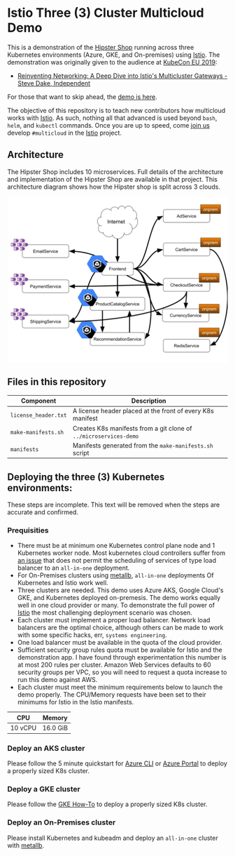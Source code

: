 # Istio Three (3) Cluster Multicloud Demo

This is a demonstration of the [Hipster Shop](https://github.com/GoogleCloudPlatform/microservices-demo) running across three Kubernetes environments
(Azure, GKE, and On-premises) using [Istio](https://istio.io).  The
demonstration was originally given to the audience at
[KubeCon EU 2019](https://sched.co/MPbL):

- [Reinventing Networking: A Deep Dive into Istio's Multicluster Gateways - Steve Dake, Independent](https://youtu.be/-t2BfT59zJA)

For those that want to skip ahead, the
[demo is here](https://youtu.be/-t2BfT59zJA?t=982).

The objective of this repository is to teach new contributors how multicloud
works with [Istio](https://istio.io).  As such, nothing all that advanced
is used beyond `bash`, `helm`, and `kubectl` commands.  Once you are up
to speed, come [join us](https://istio.io/about/community/join/)
develop `#multicloud` in the [Istio](https://github.com/istio) project.

## Architecture

The Hipster Shop includes 10 microservices.  Full details of the architecture
and implementation of the Hipster Shop are available in that project.  This
architecture diagram shows how the Hipster shop is split across 3 clouds.

<img src="./assets/Kubecon 2019 EU - Hipster Architecture Diagram.svg">


## Files in this repository

| Component | Description |
| --- | --- |
| `license_header.txt` | A license header placed at the front of every K8s manifest |
| `make-manifests.sh` | Creates K8s manifests from a git clone of `../microservices-demo` |
| `manifests` | Manifests generated from the `make-manifests.sh` script |

## Deploying the three (3) Kubernetes environments:

These steps are incomplete.  This text will be removed when the steps are
accurate and confirmed.

### Prequisities

- There must be at minimum one Kubernetes control plane node and 1 Kubernetes
  worker node.  Most kubernetes cloud controllers suffer from
  [an issue](https://github.com/kubernetes/kubeadm/issues/425)
  that does not permit the scheduling of services of type load balancer to an
  `all-in-one` deployment.
- For On-Premises clusters using
  [metallb](https://metallb.universe.tf/installation/), `all-in-one`
  deployments Of Kubernetes and Istio work well.
- Three clusters are needed.  This demo uses Azure AKS, Google Cloud's GKE,
  and Kubernetes deployed on-premesis.  The demo works equally well in one cloud
  provider or many.  To demonstrate the full power of [Istio](https://istio.io)
  the most challenging deployment scenario was chosen.
- Each cluster must implement a proper load balancer.  Network load balancers
  are the optimal choice, although others can be made to work with some
  specific hacks, err, `systems engineering`.
- One load balancer must be available in the quota of the cloud provider.
- Sufficient security group rules quota must be available for Istio and the
  demonstration app.  I have found through experimentation this number is
  at most 200 rules per cluster.  Amazon Web Services defaults to 60 security
  groups per VPC, so you will need to request a quota increase to run
  this demo against AWS.
- Each cluster must meet the minimum requirements below to launch the demo
  properly.  The CPU/Memory requests have been set to their minimums for Istio
  in the Istio manifests.

| CPU | Memory |
| --- | --- |
| 10 vCPU | 16.0 GiB |

### Deploy an AKS cluster

Please follow the 5 minute quickstart for [Azure CLI](https://docs.microsoft.com/en-us/azure/aks/kubernetes-walkthrough) or [Azure Portal](https://docs.microsoft.com/en-us/azure/aks/kubernetes-walkthrough-portal) to deploy a properly sized K8s cluster.

### Deploy a GKE cluster

Please follow the [GKE How-To](https://cloud.google.com/kubernetes-engine/docs/how-to/creating-a-cluster) to deploy a properly sized K8s cluster.

### Deploy an On-Premises cluster

Please install Kubernetes and kubeadm and deploy an `all-in-one` cluster with
[metallb](https://metallb.universe.tf/installation/).

